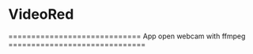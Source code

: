 # VideoRed
============================= App open webcam with ffmpeg ==============================
